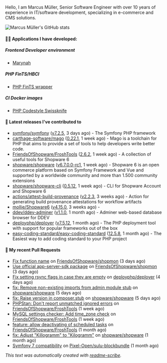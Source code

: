 Hello, I am Marcus Müller, Senior Software Engineer with over 10 years of experience in IT/software development, specializing in e-commerce and CMS solutions.

![Marcus Müller's GitHub stats](https://github-readme-stats-six-peach-60.vercel.app/api?username=M-arcus&show=reviews,prs_merged,prs_merged_percentage&show_icons=true&rank_icon=default&number_format=long&disable_animations=true&cache_seconds=86400)

#### 👨‍💻 Applications I have developed:

##### Frontend Developer environment
- [Marynah](https://github.com/M-arcus/Marynah)

##### PHP FinTS/HBCI
- [PHP FinTS wrapper](https://github.com/M-arcus/php-fints-wrapper)

##### CI Docker images
- [PHP Codestyle Swissknife](https://github.com/M-arcus/php-codestyle-swissknife-docker)

#### 🔭 Latest releases I've contributed to

- [symfony/symfony](https://github.com/symfony/symfony) ([v7.2.5](https://github.com/symfony/symfony/releases/tag/v7.2.5), 3 days ago) - The Symfony PHP framework
- [carthage-software/mago](https://github.com/carthage-software/mago) ([0.22.1](https://github.com/carthage-software/mago/releases/tag/0.22.1), 1 week ago) - Mago is a toolchain for PHP that aims to provide a set of tools to help developers write better code.
- [FriendsOfShopware/FroshTools](https://github.com/FriendsOfShopware/FroshTools) ([2.6.2](https://github.com/FriendsOfShopware/FroshTools/releases/tag/2.6.2), 1 week ago) - A collection of useful tools for Shopware 6
- [shopware/shopware](https://github.com/shopware/shopware) ([v6.7.0.0-rc1](https://github.com/shopware/shopware/releases/tag/v6.7.0.0-rc1), 1 week ago) - Shopware 6 is an open commerce platform based on Symfony Framework and Vue and supported by a worldwide community and more than 1.500 community extensions
- [shopware/shopware-cli](https://github.com/shopware/shopware-cli) ([0.5.12](https://github.com/shopware/shopware-cli/releases/tag/0.5.12), 1 week ago) - CLI for Shopware Account and Shopware 6
- [actions/attest-build-provenance](https://github.com/actions/attest-build-provenance) ([v2.2.3](https://github.com/actions/attest-build-provenance/releases/tag/v2.2.3), 3 weeks ago) - Action for generating build provenance attestations for workflow artifacts
- [mollie/Shopware6](https://github.com/mollie/Shopware6) ([v4.15.0](https://github.com/mollie/Shopware6/releases/tag/v4.15.0), 3 weeks ago) - 
- [ddev/ddev-adminer](https://github.com/ddev/ddev-adminer) ([v1.1.0](https://github.com/ddev/ddev-adminer/releases/tag/v1.1.0), 1 month ago) - Adminer web-based database browser for DDEV
- [deployphp/deployer](https://github.com/deployphp/deployer) ([v7.5.12](https://github.com/deployphp/deployer/releases/tag/v7.5.12), 1 month ago) - The PHP deployment tool with support for popular frameworks out of the box
- [easy-coding-standard/easy-coding-standard](https://github.com/easy-coding-standard/easy-coding-standard) ([12.5.8](https://github.com/easy-coding-standard/easy-coding-standard/releases/tag/12.5.8), 1 month ago) - The Easiest way to add coding standard to your PHP project

#### 🔨 My recent Pull Requests

- [Fix function name](https://github.com/FriendsOfShopware/shopmon/pull/408) on [FriendsOfShopware/shopmon](https://github.com/FriendsOfShopware/shopmon) (3 days ago)
- [Use official app-server-sdk package](https://github.com/FriendsOfShopware/shopmon/pull/406) on [FriendsOfShopware/shopmon](https://github.com/FriendsOfShopware/shopmon) (3 days ago)
- [Fix setting rsync flags in case they are empty](https://github.com/deployphp/deployer/pull/4044) on [deployphp/deployer](https://github.com/deployphp/deployer) (4 days ago)
- [fix: Remove non-existing imports from admin module stub](https://github.com/shopware/shopware/pull/7932) on [shopware/shopware](https://github.com/shopware/shopware) (5 days ago)
- [fix: Raise version in composer.stub](https://github.com/shopware/shopware/pull/7930) on [shopware/shopware](https://github.com/shopware/shopware) (5 days ago)
- [PHPStan: Don&#39;t report unmatched ignored errors](https://github.com/FriendsOfShopware/FroshTools/pull/323) on [FriendsOfShopware/FroshTools](https://github.com/FriendsOfShopware/FroshTools) (1 week ago)
- [MySQL settings checker: Add time_zone check](https://github.com/FriendsOfShopware/FroshTools/pull/321) on [FriendsOfShopware/FroshTools](https://github.com/FriendsOfShopware/FroshTools) (1 week ago)
- [feature: allow deactivating of scheduled tasks](https://github.com/FriendsOfShopware/FroshTools/pull/316) on [FriendsOfShopware/FroshTools](https://github.com/FriendsOfShopware/FroshTools) (1 month ago)
- [fix: Adjust &#34;Killogramm&#34; to &#34;Kilogramm&#34;](https://github.com/shopware/shopware/pull/6669) on [shopware/shopware](https://github.com/shopware/shopware) (1 month ago)
- [Symfony 7 compatibility](https://github.com/Pixel-Open/sulu-blockbundle/pull/1) on [Pixel-Open/sulu-blockbundle](https://github.com/Pixel-Open/sulu-blockbundle) (1 month ago)

*This text was automatically created with [readme-scribe](https://github.com/muesli/readme-scribe).*
